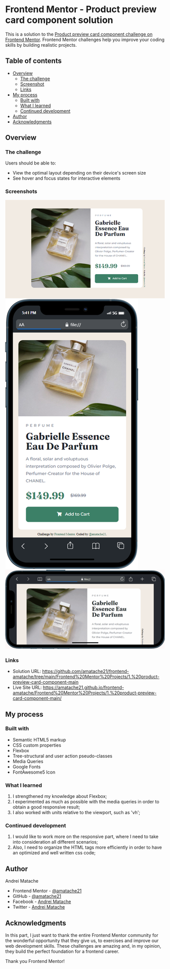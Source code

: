 # Frontend Mentor - Product preview card component solution

This is a solution to the [Product preview card component challenge on Frontend Mentor](https://www.frontendmentor.io/challenges/product-preview-card-component-GO7UmttRfa). Frontend Mentor challenges help you improve your coding skills by building realistic projects. 

## Table of contents

- [Overview](#overview)
  - [The challenge](#the-challenge)
  - [Screenshot](#screenshot)
  - [Links](#links)
- [My process](#my-process)
  - [Built with](#built-with)
  - [What I learned](#what-i-learned)
  - [Continued development](#continued-development)
- [Author](#author)
- [Acknowledgments](#acknowledgments)


## Overview

### The challenge

Users should be able to:

- View the optimal layout depending on their device's screen size
- See hover and focus states for interactive elements

### Screenshots

![Desktop version](images/screenshot-desktop.PNG) <br>
![Mobile version - portrait](images/screenshot-mobile-portrait.png) <br>
![Mobile version - landscape](images/screenshot-mobile-landscape.gif)


### Links

- Solution URL: https://github.com/amatache21/frontend-amatache/tree/main/Frontend%20Mentor%20Projects/1.%20product-preview-card-component-main
- Live Site URL: https://amatache21.github.io/frontend-amatache/Frontend%20Mentor%20Projects/1.%20product-preview-card-component-main/

## My process

### Built with

- Semantic HTML5 markup
- CSS custom properties
- Flexbox
- Tree-structural and user action pseudo-classes
- Media Queries 
- Google Fonts
- FontAwesome5 Icon


### What I learned

1. I strengthened my knowledge about Flexbox;
2. I experimented as much as possible with the media queries in order to obtain a good responsive result;
3. I also worked with units relative to the viewport, such as 'vh';


### Continued development

1. I would like to work more on the responsive part, where I need to take into consideration all different scenarios;
2. Also, I need to organize the HTML tags more efficiently in order to have an optimized and well written css code;


## Author

Andrei Matache
- Frontend Mentor - [@amatache21](https://www.frontendmentor.io/profile/amatache21)
- GitHub - [@amatache21](https://github.com/amatache21/frontend-amatache)
- Facebook - [Andrei Matache](https://www.facebook.com/matache.andrei.18/)
- Twitter - [Andrei Matache](https://twitter.com/AndreiMatache6)

## <a name="acknowledgments"></a>Acknowledgments

In this part, I just want to thank the entire Frontend Mentor community for the wonderful opportunity that they give us, to exercises and improve our web development skills. These challenges are amazing and, in my opinion, they build the perfect foundation for a frontend career.

Thank you Frontend Mentor! 
